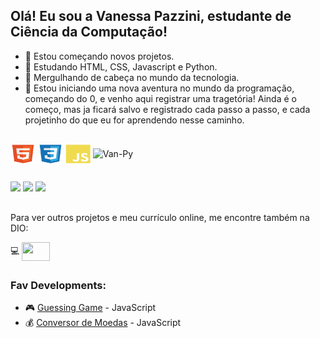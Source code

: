 ## Olá! Eu sou a Vanessa Pazzini, estudante de Ciência da Computação!

- 🔭 Estou começando novos projetos.
- 🌱 Estudando HTML, CSS, Javascript e Python.
- 🚀 Mergulhando de cabeça no mundo da tecnologia.
- 📌 Estou iniciando uma nova aventura no mundo da programação, começando do 0, e venho aqui registrar uma tragetória! Ainda é o começo, mas ja ficará salvo e registrado cada passo a passo, e cada projetinho do que eu for aprendendo nesse caminho.
 
 <div style="display: inline_block"><br>
  <img align="center" alt="Van-HTML" height="30" width="40" src="https://raw.githubusercontent.com/devicons/devicon/master/icons/html5/html5-original.svg">
  <img align="center" alt="Van-CSS" height="30" width="40" src="https://raw.githubusercontent.com/devicons/devicon/master/icons/css3/css3-original.svg">
  <img align="center" alt="Van-Js" height="30" width="40" src="https://raw.githubusercontent.com/devicons/devicon/master/icons/javascript/javascript-plain.svg">
  <img align="center" alt="Van-Py" height="36" width="50" src="https://cdn.jsdelivr.net/gh/devicons/devicon@latest/icons/python/python-original.svg"/>     
 
  
  ##
 
<div> 
  <a href="https://www.instagram.com/vanpazzini/" target="_blank"><img src="https://img.shields.io/badge/-Instagram-%23E4405F?style=for-the-badge&logo=instagram&logoColor=white" target="_blank"></a>
  <a href = "mailto:vanessapazzini2@gmail.com"><img src="https://img.shields.io/badge/-Gmail-%23333?style=for-the-badge&logo=gmail&logoColor=white" target="_blank"></a>
  <a href="https://www.linkedin.com/in/vanessa-pazzini-a440a6263/" target="_blank"><img src="https://img.shields.io/badge/-LinkedIn-%230077B5?style=for-the-badge&logo=linkedin&logoColor=white" target="_blank"> </a> 
 
 ## 
 
 <p> Para ver outros projetos e meu currículo online, me encontre também na DIO:  </p>
💻 <a href="https://web.dio.me/users/vanessapazzini2?tab=achievements" target="_blank"> <img align="center" height="30" width="45" src="https://img.shields.io/badge/DIO-4e3b8c?style=for-the-flat-square&logoSize=auto" target="_blank" position="center"> </a>
  
 </div>

##

 ### Fav Developments:
- 🎮 [Guessing Game](https://github.com/vanessapazzini/GUESSING-GAME) - JavaScript
- 💰 [Conversor de Moedas](https://github.com/vanessapazzini/Conversor-de-Moedas) - JavaScript
